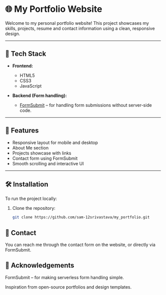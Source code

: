 # 🌐 My Portfolio Website

Welcome to my personal portfolio website! This project showcases my skills, projects, resume and contact information using a clean, responsive design.

---

## 🚀 Tech Stack

- **Frontend:**
  - HTML5
  - CSS3
  - JavaScript

- **Backend (Form handling):**
  - [FormSubmit](https://formsubmit.co/) – for handling form submissions without server-side code.

---

## 📂 Features

- Responsive layout for mobile and desktop
- About Me section
- Projects showcase with links
- Contact form using FormSubmit
- Smooth scrolling and interactive UI

---

## 🛠️ Installation

To run the project locally:

1. Clone the repository:
   ```bash
   git clone https://github.com/sam-12srivastava/my_portfolio.git

##  📧 Contact
You can reach me through the contact form on the website, or directly via FormSubmit.

##  🌟 Acknowledgements
FormSubmit – for making serverless form handling simple.

Inspiration from open-source portfolios and design templates.


